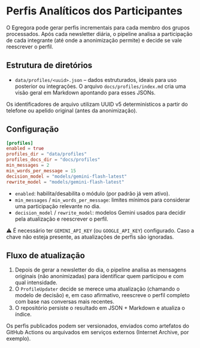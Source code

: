 # Perfis Analíticos dos Participantes

O Egregora pode gerar perfis incrementais para cada membro dos grupos processados.
Após cada newsletter diária, o pipeline analisa a participação de cada integrante
(até onde a anonimização permite) e decide se vale reescrever o perfil.

## Estrutura de diretórios

- `data/profiles/<uuid>.json` – dados estruturados, ideais para uso posterior ou
  integrações. O arquivo `docs/profiles/index.md` cria uma visão geral em
  Markdown apontando para esses JSONs.

Os identificadores de arquivo utilizam UUID v5 determinísticos a partir do
telefone ou apelido original (antes da anonimização).

## Configuração

```toml
[profiles]
enabled = true
profiles_dir = "data/profiles"
profiles_docs_dir = "docs/profiles"
min_messages = 2
min_words_per_message = 15
decision_model = "models/gemini-flash-latest"
rewrite_model = "models/gemini-flash-latest"
```

- `enabled`: habilita/desabilita o módulo (por padrão já vem ativo).
- `min_messages` / `min_words_per_message`: limites mínimos para considerar uma
  participação relevante no dia.
- `decision_model` / `rewrite_model`: modelos Gemini usados para decidir pela
  atualização e reescrever o perfil.

⚠️ É necessário ter `GEMINI_API_KEY` (ou `GOOGLE_API_KEY`) configurado. Caso a
chave não esteja presente, as atualizações de perfis são ignoradas.

## Fluxo de atualização

1. Depois de gerar a newsletter do dia, o pipeline analisa as mensagens originais
   (não anonimizadas) para identificar quem participou e com qual intensidade.
2. O `ProfileUpdater` decide se merece uma atualização (chamando o modelo de
   decisão) e, em caso afirmativo, reescreve o perfil completo com base nas
   conversas mais recentes.
3. O repositório persiste o resultado em JSON + Markdown e atualiza o índice.

Os perfis publicados podem ser versionados, enviados como artefatos do GitHub
Actions ou arquivados em serviços externos (Internet Archive, por exemplo).

